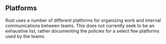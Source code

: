 ## Platforms

Rust uses a number of different platforms for organizing work and internal communications between
teams. This does not currently seek to be an exhaustive list, rather documenting
the policies for a select few platforms used by the teams.
